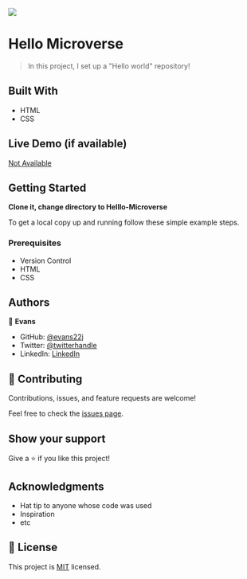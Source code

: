 ![](https://img.shields.io/badge/Microverse-blueviolet)

# Hello Microverse

> In this project, I set up a "Hello world" repository!




## Built With

- HTML
- CSS

## Live Demo (if available)

[Not Available](https://livedemo.com)


## Getting Started

**Clone it, change directory to Helllo-Microverse**


To get a local copy up and running follow these simple example steps.

### Prerequisites
- Version Control
- HTML 
- CSS

## Authors

👤 **Evans**

- GitHub: [@evans22j](https://github.com/evans22j)
- Twitter: [@twitterhandle](https://twitter.com/twitterhandle)
- LinkedIn: [LinkedIn](https://linkedin.com/in/linkedinhandle)


## 🤝 Contributing

Contributions, issues, and feature requests are welcome!

Feel free to check the [issues page](../../issues/).

## Show your support

Give a ⭐️ if you like this project!

## Acknowledgments

- Hat tip to anyone whose code was used
- Inspiration
- etc

## 📝 License

This project is [MIT](./MIT.md) licensed.